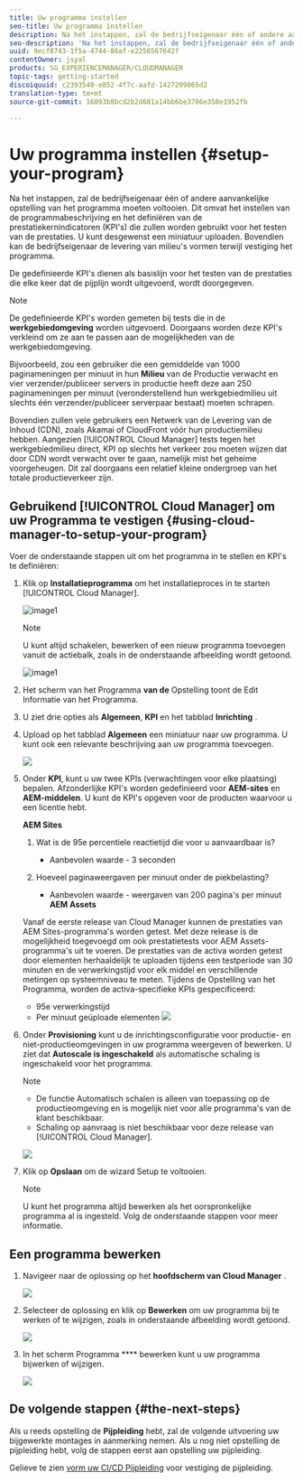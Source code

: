```yaml
---
title: Uw programma instellen
seo-title: Uw programma instellen
description: Na het instappen, zal de bedrijfseigenaar één of andere aanvankelijke opstelling van het programma moeten doen.
seo-description: 'Na het instappen, zal de bedrijfseigenaar één of andere aanvankelijke opstelling van de Manager van de Wolk van Adobe moeten doen AEM. Dit omvat het instellen van de programmabeschrijving en het definiëren van de KPI''s die voor het testen van de prestaties zullen worden gebruikt. '
uuid: 9ecf8743-1f5a-4744-86af-e2256567642f
contentOwner: jsyal
products: SG_EXPERIENCEMANAGER/CLOUDMANAGER
topic-tags: getting-started
discoiquuid: c2393540-e852-4f7c-aafd-1427209065d2
translation-type: tm+mt
source-git-commit: 16893b8bcd2b2d681a14bb6be3786e358e1952fb

---
```



# Uw programma instellen {#setup-your-program}

Na het instappen, zal de bedrijfseigenaar één of andere aanvankelijke opstelling van het programma moeten voltooien. Dit omvat het instellen van de programmabeschrijving en het definiëren van de prestatiekernindicatoren (KPI&#39;s) die zullen worden gebruikt voor het testen van de prestaties. U kunt desgewenst een miniatuur uploaden. Bovendien kan de bedrijfseigenaar de levering van milieu&#39;s vormen terwijl vestiging het programma.

De gedefinieerde KPI&#39;s dienen als basislijn voor het testen van de prestaties die elke keer dat de pijplijn wordt uitgevoerd, wordt doorgegeven.

>[!NOTE]
>
>De gedefinieerde KPI&#39;s worden gemeten bij tests die in de **werkgebiedomgeving** worden uitgevoerd. Doorgaans worden deze KPI&#39;s verkleind om ze aan te passen aan de mogelijkheden van de werkgebiedomgeving.
>
>Bijvoorbeeld, zou een gebruiker die een gemiddelde van 1000 paginameningen per minuut in hun **Milieu** van de Productie verwacht en vier verzender/publiceer servers in productie heeft deze aan 250 paginameningen per minuut (veronderstellend hun werkgebiedmilieu uit slechts één verzender/publiceer serverpaar bestaat) moeten schrapen.
>
>Bovendien zullen vele gebruikers een Netwerk van de Levering van de Inhoud (CDN), zoals Akamai of CloudFront vóór hun productiemilieu hebben. Aangezien [!UICONTROL Cloud Manager] tests tegen het werkgebiedmilieu direct, KPI op slechts het verkeer zou moeten wijzen dat door CDN wordt verwacht over te gaan, namelijk mist het geheime voorgeheugen. Dit zal doorgaans een relatief kleine ondergroep van het totale productieverkeer zijn.

## Gebruikend [!UICONTROL Cloud Manager] om uw Programma te vestigen {#using-cloud-manager-to-setup-your-program}

Voer de onderstaande stappen uit om het programma in te stellen en KPI&#39;s te definiëren:

1. Klik op **Installatieprogramma** om het installatieproces in te starten [!UICONTROL Cloud Manager].

   ![image1](assets/set-up-program/setup1.png)

   >[!NOTE]
   > U kunt altijd schakelen, bewerken of een nieuw programma toevoegen vanuit de actiebalk, zoals in de onderstaande afbeelding wordt getoond.

   ![image1](assets/set-up-program/setup2.png)


1. Het scherm van het Programma **van de** Opstelling toont de Edit Informatie van het Programma.

1. U ziet drie opties als **Algemeen**, **KPI** en het tabblad **Inrichting** .

1. Upload op het tabblad **Algemeen** een miniatuur naar uw programma. U kunt ook een relevante beschrijving aan uw programma toevoegen.

   ![](assets/Setup_Program-General.png)

1. Onder **KPI**, kunt u uw twee KPIs (verwachtingen voor elke plaatsing) bepalen. Afzonderlijke KPI&#39;s worden gedefinieerd voor **AEM-sites** en **AEM-middelen**. U kunt de KPI&#39;s opgeven voor de producten waarvoor u een licentie hebt.

   **AEM Sites**

   1. Wat is de 95e percentiele reactietijd die voor u aanvaardbaar is?

      * Aanbevolen waarde - 3 seconden
   1. Hoeveel paginaweergaven per minuut onder de piekbelasting?

      * Aanbevolen waarde - weergaven van 200 pagina&#39;s per minuut
   **AEM Assets**

   Vanaf de eerste release van Cloud Manager kunnen de prestaties van AEM Sites-programma&#39;s worden getest. Met deze release is de mogelijkheid toegevoegd om ook prestatietests voor AEM Assets-programma&#39;s uit te voeren. De prestaties van de activa worden getest door elementen herhaaldelijk te uploaden tijdens een testperiode van 30 minuten en de verwerkingstijd voor elk middel en verschillende metingen op systeemniveau te meten.
Tijdens de Opstelling van het Programma, worden de activa-specifieke KPIs gespecificeerd:

   * 95e verwerkingstijd
   * Per minuut geüploade elementen
   ![](assets/Setup_Program-KPIs.png)

1. Onder **Provisioning** kunt u de inrichtingsconfiguratie voor productie- en niet-productieomgevingen in uw programma weergeven of bewerken. U ziet dat **Autoscale is ingeschakeld** als automatische schaling is ingeschakeld voor het programma.

   >[!NOTE]
   >
   >* De functie Automatisch schalen is alleen van toepassing op de productieomgeving en is mogelijk niet voor alle programma&#39;s van de klant beschikbaar.
   >* Schaling op aanvraag is niet beschikbaar voor deze release van [!UICONTROL Cloud Manager].


   ![](assets/Setup_Program-Provisioning.png)

1. Klik op **Opslaan** om de wizard Setup te voltooien.

   >[!NOTE]
   >
   >U kunt het programma altijd bewerken als het oorspronkelijke programma al is ingesteld. Volg de onderstaande stappen voor meer informatie.

## Een programma bewerken

1. Navigeer naar de oplossing op het **hoofdscherm van Cloud Manager** .

   ![](assets/SetUpProgram5.png)

1. Selecteer de oplossing en klik op **Bewerken** om uw programma bij te werken of te wijzigen, zoals in onderstaande afbeelding wordt getoond.

   ![](assets/SetUpProgram6.png)

1. In het scherm Programma **** bewerken kunt u uw programma bijwerken of wijzigen.

   ![](assets/Editing_Program-screen3.png)

## De volgende stappen {#the-next-steps}

Als u reeds opstelling de **Pijpleiding** hebt, zal de volgende uitvoering uw bijgewerkte montages in aanmerking nemen. Als u nog niet opstelling de pijpleiding hebt, volg de stappen eerst aan opstelling uw pijpleiding.

Gelieve te zien [vorm uw CI/CD Pijpleiding](https://helpx.adobe.com/experience-manager/cloud-manager/using/configuring-pipeline.html) voor vestiging de pijpleiding.
